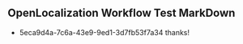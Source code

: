 ## OpenLocalization Workflow Test MarkDown
* 5eca9d4a-7c6a-43e9-9ed1-3d7fb53f7a34 thanks!

<!--HONumber=Jul16_HO3-->


